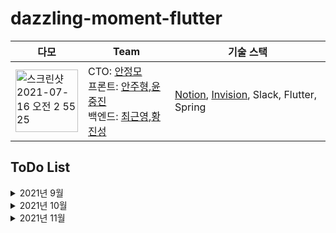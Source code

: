 # dazzling-moment-flutter

|다모|Team|기술 스택|
|-|---|---|
|<img width="100" alt="스크린샷 2021-07-16 오전 2 55 25" src="https://user-images.githubusercontent.com/74492426/132286877-859e46ae-af20-4b92-ba7c-a9ec96ab8cdc.jpeg">|CTO: [안정모](https://github.com/holicAZ) <br>프론트: [안주형](https://github.com/dkswnkk),[윤중진](https://github.com/kariskan) <br>백엔드: [최근영](https://github.com/choigy1001),[황진성](https://github.com/JinseongHwang)|[Notion](https://www.notion.so/jinseong-dev/4e45441bfab34af68d60dfe9f294e1dc), [Invision](https://damo.invisionapp.com/freehand/Damo-1QSx1PyLN), Slack, Flutter, Spring|
  
ToDo List
--
 
<details> 
<summary>2021년 9월</summary>
<h3>9월 첫째주</h3>
  
>판매자 페이지
  
- [ ] 본인 페이지 미리보기
- [ ] 고객 예약 확인
- [ ] 주문수락, 거절기능
- [ ] 리뷰 관리

<h3>9월 둘째주</h3>
  
>판매자 페이지
  
- [ ] 이모티콘 사용을 위한 타입 확인
- [ ] 본인 페이지 미리보기
- [ ] 고객 예약 확인 기능
- [ ] 주문 수락, 거절기능
- [ ] 리뷰 담글 다는 페이지
- [ ] 업체 위치


<h3>9월 셋째주</h3>
  
>판매자 페이지
  
- [ ] 쪽지 관리 
- [ ] FAQ 관리 페이지

>알림 페이지

- [ ] 알림 내역(쪽지,알림,이벤트,예약 수락 등)
- [ ] 푸쉬 알림 설정
  
 <h3>9월 넷째주</h3>
  
>메인 페이지
  
- [ ] 사용자 위치 선택 기능
- [ ] 가격 추가

>쪽지 페이지
- [ ] UI 구성

<h3>9월 다섯째주</h3>
  
>내 정보 페이지
  
- [ ] 개인 정보 변경 페이지
- [ ] 찜 목록 페이지
- [ ] 구매 내역(업체명, 옵션, 주문상태[수락,대기,거절], 결제가격)
  
>쪽지 페이지
- [ ] UI 구성

</details>

<details> 
<summary>2021년 10월</summary>
  
  
<h3>10월 첫째주</h3>
  
>내정보 페이지
  
- [ ] 공지사항, 이벤트(리스트 – 제목, 내용 미리보기 몇줄, 등록 날짜) + (자세히 보기 페이지 – 제목, 날짜, 내용, 이미지)
- [ ] 판매자일 경우 판매자 페이지 화면전환 버튼 구현
- [ ] 이용약관, 버전정보

<h3>10월 둘째주</h3>


>전체적인 디자인 수정
- [ ] UX,UI 수정
  
  
<h3>10월 셋쨰주</h3>
  
>전체적인 디자인 수정
  
- [ ] 디자인 팀 결과물에 따른 수정
  
<h3>10월 넷째주</h3>
  
>전체적인 디자인 수정
- [ ] 디자인 팀 결과물에 따른 수정
  
<h3>10월 다섯째주</h3>
  
>서버 연동
- [ ] 사용자 로그인
- [ ] 메인 페이지 위치 설정 기반 리스트업
- [ ] 쪽지 보내기
  
</details>  


<details> 
<summary>2021년 11월</summary>
  
<h3>11월 첫째주</h3>
  
>서버 연동
- [ ] 내 정보 페이지 개인정보 변경
- [ ] 찜목록 
- [ ] 구매내역
- [ ] 공지사항
- [ ] 이벤트
- [ ] 이용약관
- [ ] 버전 정보

<h3>11월 둘째주</h3>
  
- [ ] 테스트 명세서 작성
- [ ] 실행 이후 오류 수정
- [ ] 배포용 앱 빌드
  
<h3>11월 셋째주</h3>
  
- [ ] 구글 플레이 앱 등록
- [ ] 애플 스토어 앱 등록
</details> 
